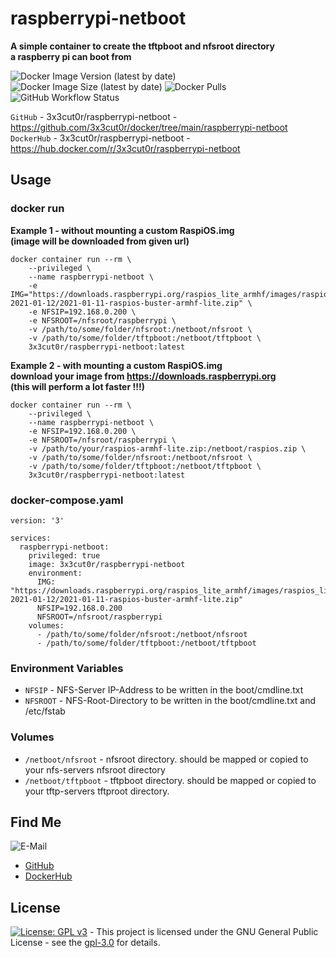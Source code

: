 # raspberrypi-netboot

**A simple container to create the tftpboot and nfsroot directory**  
**a raspberry pi can boot from**  

![Docker Image Version (latest by date)](https://img.shields.io/docker/v/3x3cut0r/raspberrypi-netboot)
![Docker Image Size (latest by date)](https://img.shields.io/docker/image-size/3x3cut0r/raspberrypi-netboot)
![Docker Pulls](https://img.shields.io/docker/pulls/3x3cut0r/raspberrypi-netboot)
![GitHub Workflow Status](https://img.shields.io/github/workflow/status/3x3cut0r/docker/build%20raspberrypi-netboot)

`GitHub` - 3x3cut0r/raspberrypi-netboot - https://github.com/3x3cut0r/docker/tree/main/raspberrypi-netboot  
`DockerHub` - 3x3cut0r/raspberrypi-netboot - https://hub.docker.com/r/3x3cut0r/raspberrypi-netboot

## Usage

### docker run

**Example 1 - without mounting a custom RaspiOS.img**  
**(image will be downloaded from given url)**  
```shell
docker container run --rm \
    --privileged \
    --name raspberrypi-netboot \
    -e IMG="https://downloads.raspberrypi.org/raspios_lite_armhf/images/raspios_lite_armhf-2021-01-12/2021-01-11-raspios-buster-armhf-lite.zip" \
    -e NFSIP=192.168.0.200 \
    -e NFSROOT=/nfsroot/raspberrypi \
    -v /path/to/some/folder/nfsroot:/netboot/nfsroot \
    -v /path/to/some/folder/tftpboot:/netboot/tftpboot \
    3x3cut0r/raspberrypi-netboot:latest
```

**Example 2 - with mounting a custom RaspiOS.img**  
**download your image from https://downloads.raspberrypi.org**  
**(this will perform a lot faster !!!)**  
```shell
docker container run --rm \
    --privileged \
    --name raspberrypi-netboot \
    -e NFSIP=192.168.0.200 \
    -e NFSROOT=/nfsroot/raspberrypi \
    -v /path/to/your/raspios-armhf-lite.zip:/netboot/raspios.zip \
    -v /path/to/some/folder/nfsroot:/netboot/nfsroot \
    -v /path/to/some/folder/tftpboot:/netboot/tftpboot \
    3x3cut0r/raspberrypi-netboot:latest
```

### docker-compose.yaml

```shell
version: '3'

services:
  raspberrypi-netboot:
    privileged: true
    image: 3x3cut0r/raspberrypi-netboot
    environment:
      IMG: "https://downloads.raspberrypi.org/raspios_lite_armhf/images/raspios_lite_armhf-2021-01-12/2021-01-11-raspios-buster-armhf-lite.zip"
      NFSIP=192.168.0.200
      NFSROOT=/nfsroot/raspberrypi
    volumes:
      - /path/to/some/folder/nfsroot:/netboot/nfsroot
      - /path/to/some/folder/tftpboot:/netboot/tftpboot
```

### Environment Variables

* `NFSIP` - NFS-Server IP-Address to be written in the boot/cmdline.txt  
* `NFSROOT` - NFS-Root-Directory to be written in the boot/cmdline.txt and /etc/fstab  

### Volumes

* `/netboot/nfsroot` - nfsroot directory. should be mapped or copied to your nfs-servers nfsroot directory
* `/netboot/tftpboot`  - tftpboot directory. should be mapped or copied to your tftp-servers tftproot directory.

## Find Me

![E-Mail](https://img.shields.io/badge/E--Mail-executor55%40gmx.de-red)
* [GitHub](https://github.com/3x3cut0r)
* [DockerHub](https://hub.docker.com/u/3x3cut0r)

## License <a name="license"></a>

[![License: GPL v3](https://img.shields.io/badge/License-GPLv3-blue.svg)](https://www.gnu.org/licenses/gpl-3.0) - This project is licensed under the GNU General Public License - see the [gpl-3.0](https://www.gnu.org/licenses/gpl-3.0.en.html) for details.
